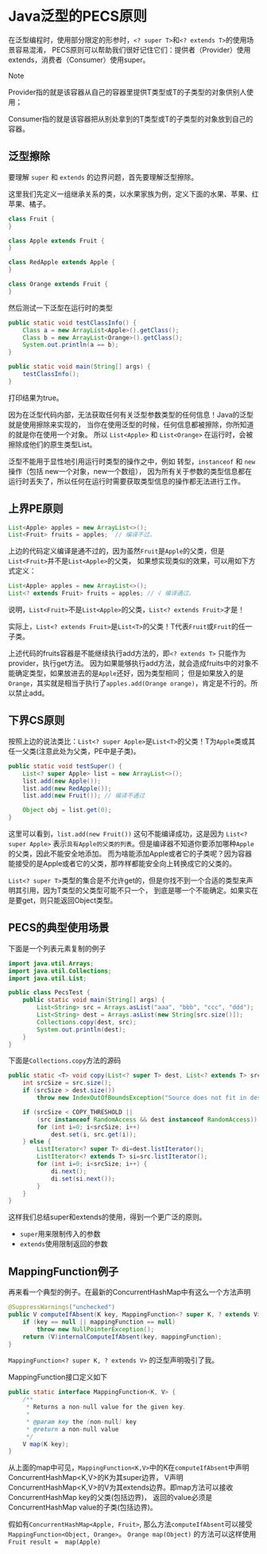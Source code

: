 # Java泛型的PECS原则

在泛型编程时，使用部分限定的形参时，`<? super T>`和`<? extends T>`的使用场景容易混淆，
PECS原则可以帮助我们很好记住它们：提供者（Provider）使用extends，消费者（Consumer）使用super。

> [!NOTE]
> Provider指的就是该容器从自己的容器里提供T类型或T的子类型的对象供别人使用；
> 
> Consumer指的就是该容器把从别处拿到的T类型或T的子类型的对象放到自己的容器。

## 泛型擦除

要理解 `super` 和 `extends` 的边界问题，首先要理解泛型擦除。

这里我们先定义一组继承关系的类，以水果家族为例，定义下面的水果、苹果、红苹果、橘子。

``` java
class Fruit {
}

class Apple extends Fruit {
}

class RedApple extends Apple {
}

class Orange extends Fruit {
}
```

然后测试一下泛型在运行时的类型
``` java
public static void testClassInfo() {
    Class a = new ArrayList<Apple>().getClass();
    Class b = new ArrayList<Orange>().getClass();
    System.out.println(a == b);
}

public static void main(String[] args) {
    testClassInfo();
}
```

打印结果为true。

因为在泛型代码内部，无法获取任何有关泛型参数类型的任何信息！Java的泛型就是使用擦除来实现的，
当你在使用泛型的时候，任何信息都被擦除，你所知道的就是你在使用一个对象。
所以 `List<Apple>` 和 `List<Orange>` 在运行时，会被擦除成他们的原生类型List。

泛型不能用于显性地引用运行时类型的操作之中，例如 转型，`instanceof` 和 `new` 操作（包括 new一个对象，new一个数组），
因为所有关于参数的类型信息都在运行时丢失了，所以任何在运行时需要获取类型信息的操作都无法进行工作。

## 上界PE原则

``` java
List<Apple> apples = new ArrayList<>();
List<Fruit> fruits = apples;  // 编译不过。
```

上边的代码定义编译是通不过的，因为虽然`Fruit`是`Apple`的父类，但是`List<Fruit>`并不是`List<Apple>`的父类，
如果想实现类似的效果，可以用如下方式定义：

``` java
List<Apple> apples = new ArrayList<>();
List<? extends Fruit> fruits = apples; // √ 编译通过。
```

说明，`List<Fruit>`不是`List<Apple>`的父类，`List<? extends Fruit>`才是！

实际上，`List<? extends Fruit>`是`List<T>`的父类！T代表`Fruit`或`Fruit`的任一子类。

上述代码的fruits容器是不能继续执行add方法的，即`<? extends T>` 只能作为provider，执行get方法。
因为如果能够执行add方法，就会造成fruits中的对象不能确定类型，如果放进去的是`Apple`还好，因为类型相同；
但是如果放入的是`Orange`，其实就是相当于执行了`apples.add(Orange orange)`，肯定是不行的。所以禁止add。

## 下界CS原则

按照上边的说法类比：`List<? super Apple>`是`List<T>`的父类！T为`Apple`类或其任一父类(注意此处为父类，PE中是子类)。

``` java
public static void testSuper() {
    List<? super Apple> list = new ArrayList<>();
    list.add(new Apple());
    list.add(new RedApple());
    list.add(new Fruit()); // 编译不通过

    Object obj = list.get(0);
}
```

这里可以看到，`list.add(new Fruit())` 这句不能编译成功，这是因为 `List<? super Apple>` 
表示`具有Apple的父类的列表`。但是编译器不知道你要添加哪种`Apple`的父类，因此不能安全地添加。
而为啥能添加Apple或者它的子类呢？因为容器能接受的是Apple或者它的父类，那咋样都能安全向上转换成它的父类的。

`List<? super T>`类型的集合是不允许get的，但是你找不到一个合适的类型来声明其引用，因为T类型的父类型可能不只一个，
到底是哪一个不能确定。如果实在是要get，则只能返回Object类型。

## PECS的典型使用场景

下面是一个列表元素复制的例子

``` java
import java.util.Arrays;
import java.util.Collections;
import java.util.List;

public class PecsTest {
    public static void main(String[] args) {
        List<String> src = Arrays.asList("aaa", "bbb", "ccc", "ddd");
        List<String> dest = Arrays.asList(new String[src.size()]);
        Collections.copy(dest, src);
        System.out.println(dest);
    }
}
```

下面是`Collections.copy`方法的源码
``` java
public static <T> void copy(List<? super T> dest, List<? extends T> src) {
    int srcSize = src.size();
    if (srcSize > dest.size())
        throw new IndexOutOfBoundsException("Source does not fit in dest");

    if (srcSize < COPY_THRESHOLD ||
        (src instanceof RandomAccess && dest instanceof RandomAccess)) {
        for (int i=0; i<srcSize; i++)
            dest.set(i, src.get(i));
    } else {
        ListIterator<? super T> di=dest.listIterator();
        ListIterator<? extends T> si=src.listIterator();
        for (int i=0; i<srcSize; i++) {
            di.next();
            di.set(si.next());
        }
    }
}
```

这样我们总结super和extends的使用，得到一个更广泛的原则。

* `super`用来限制传入的参数
* `extends`使用限制返回的参数

## MappingFunction例子
再来看一个典型的例子。在最新的ConcurrentHashMap中有这么一个方法声明
``` java
@SuppressWarnings("unchecked")
public V computeIfAbsent(K key, MappingFunction<? super K, ? extends V> mappingFunction) {
    if (key == null || mappingFunction == null)
        throw new NullPointerException();
    return (V)internalComputeIfAbsent(key, mappingFunction);
}
```

`MappingFunction<? super K, ? extends V>` 的泛型声明吸引了我。

MappingFunction接口定义如下
``` java
public static interface MappingFunction<K, V> {
    /**
     * Returns a non-null value for the given key.
     *
     * @param key the (non-null) key
     * @return a non-null value
     */
    V map(K key);
}
```

从上面的map中可见，`MappingFunction<K,V>`中的K在`computeIfAbsent`中声明ConcurrentHashMap<K,V>的K为其super边界，
V声明ConcurrentHashMap<K,V>的V为其extends边界。即map方法可以接收ConcurrentHashMap key的父类(包括边界)，
返回的value必须是ConcurrentHashMap value的子类(包括边界)。

假如有`ConcurrentHashMap<Apple, Fruit>`, 那么方法`computeIfAbsent`可以接受`MappingFunction<Object, Orange>`。
`Orange map(Object)` 的方法可以这样使用 `Fruit result =  map(Apple)`

